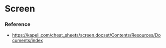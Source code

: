 # Screen


### Reference

 * https://kapeli.com/cheat_sheets/screen.docset/Contents/Resources/Documents/index